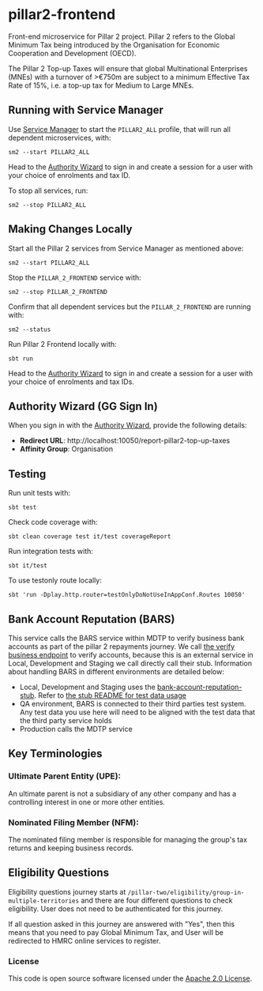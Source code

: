 # pillar2-frontend

Front-end microservice for Pillar 2 project. Pillar 2 refers to the Global Minimum Tax being introduced by the
Organisation for Economic Cooperation and Development (OECD).

The Pillar 2 Top-up Taxes will ensure that global Multinational Enterprises (MNEs) with a turnover of >€750m are
subject to a minimum Effective Tax Rate of 15%, i.e. a top-up tax for Medium to Large MNEs.

## Running with Service Manager

Use [Service Manager](https://github.com/hmrc/sm2) to start the `PILLAR2_ALL` profile, that will run all dependent
microservices, with:
```shell
sm2 --start PILLAR2_ALL
```

Head to the [Authority Wizard](http://localhost:9949/auth-login-stub/gg-sign-in) to sign in and create a session for a
user with your choice of enrolments and tax ID.

To stop all services, run:
```shell
sm2 --stop PILLAR2_ALL
```


## Making Changes Locally
Start all the Pillar 2 services from Service Manager as mentioned above:
```shell
sm2 --start PILLAR2_ALL
```

Stop the `PILLAR_2_FRONTEND` service with:
```shell
sm2 --stop PILLAR_2_FRONTEND
```

Confirm that all dependent services but the `PILLAR_2_FRONTEND` are running with:
```shell
sm2 --status
```

Run Pillar 2 Frontend locally with:
```shell
sbt run
```

Head to the [Authority Wizard](http://localhost:9949/auth-login-stub/gg-sign-in) to sign in and create a session for a
user with your choice of enrolments and tax IDs. 


## Authority Wizard (GG Sign In)
When you sign in with the [Authority Wizard](http://localhost:9949/auth-login-stub/gg-sign-in), provide the following details:

- **Redirect URL**: http://localhost:10050/report-pillar2-top-up-taxes
- **Affinity Group**: Organisation


## Testing

Run unit tests with:
```shell
sbt test
```

Check code coverage with:
```shell
sbt clean coverage test it/test coverageReport
```

Run integration tests with:
```shell
sbt it/test
```

To use testonly route locally:
```shell
sbt 'run -Dplay.http.router=testOnlyDoNotUseInAppConf.Routes 10050'
```


## Bank Account Reputation (BARS)
This service calls the BARS service within MDTP to verify business bank accounts as part of the pillar 2 repayments
journey. We call [the verify business endpoint](https://github.com/hmrc/bank-account-reputation/blob/main/public/api/conf/1.0/docs/business/verify.md) to verify accounts, because this is an external service in Local,
Development and Staging we call directly call their stub. Information about handling BARS in different environments are
detailed below:
- Local, Development and Staging uses the [bank-account-reputation-stub](https://github.com/hmrc/bank-account-reputation-stub).
    Refer to [the stub README for test data usage](https://github.com/hmrc/bank-account-reputation-stub?tab=readme-ov-file#personal-account-test-data)
- QA environment, BARS is connected to their third parties test system. Any test data you use here will need to be
    aligned with the test data that the third party service holds
- Production calls the MDTP service


## Key Terminologies

### Ultimate Parent Entity (UPE):
An ultimate parent is not a subsidiary of any other company and has a controlling interest in one or more other entities.

### Nominated Filing Member (NFM):
The nominated filing member is responsible for managing the group's tax returns and keeping business records.


## Eligibility Questions

Eligibility questions journey starts at `/pillar-two/eligibility/group-in-multiple-territories` and there are four
different questions to check eligibility. User does not need to be authenticated for this journey.

If all question asked in this journey are answered with "Yes", then this means that you need to pay Global Minimum Tax,
and User will be redirected to HMRC online services to register.


### License

This code is open source software licensed under the [Apache 2.0 License]("http://www.apache.org/licenses/LICENSE-2.0.html").
